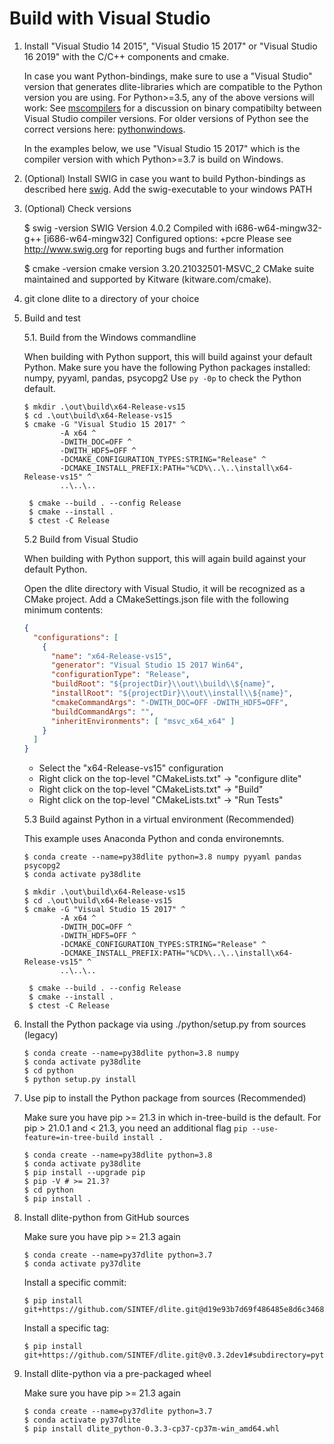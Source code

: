 Build with Visual Studio
========================
1. Install "Visual Studio 14 2015", "Visual Studio 15 2017" or "Visual Studio 16 2019" with the
   C/C++ components and cmake.

   In case you want Python-bindings, make sure to use a "Visual Studio" version
   that generates dlite-libraries which are compatible to the Python version you are using.
   For Python>=3.5, any of the above versions will work: See [mscompilers] for a discussion on
   binary compatibilty between Visual Studio compiler versions. For older versions of Python see
   the correct versions here: [pythonwindows].

   In the examples below, we use "Visual Studio 15 2017" which is the compiler version with which
   Python>=3.7 is build on Windows.

2. (Optional) Install SWIG in case you want to build Python-bindings as described
   here [swig]. Add the swig-executable to your windows PATH

3. (Optional) Check versions

   $ swig -version
     SWIG Version 4.0.2
     Compiled with i686-w64-mingw32-g++ [i686-w64-mingw32]
     Configured options: +pcre
     Please see http://www.swig.org for reporting bugs and further information

   $ cmake -version
    cmake version 3.20.21032501-MSVC_2
    CMake suite maintained and supported by Kitware (kitware.com/cmake).

4. git clone dlite to a directory of your choice

5. Build and test

   5.1. Build from the Windows commandline

   When building with Python support, this will build against your default Python.
   Make sure you have the following Python packages installed: numpy, pyyaml, pandas, psycopg2
   Use `py -0p` to check the Python default.
   ```shell
   $ mkdir .\out\build\x64-Release-vs15
   $ cd .\out\build\x64-Release-vs15
   $ cmake -G "Visual Studio 15 2017" ^
           -A x64 ^
           -DWITH_DOC=OFF ^
           -DWITH_HDF5=OFF ^
           -DCMAKE_CONFIGURATION_TYPES:STRING="Release" ^
           -DCMAKE_INSTALL_PREFIX:PATH="%CD%\..\..\install\x64-Release-vs15" ^
           ..\..\..

    $ cmake --build . --config Release
    $ cmake --install .
    $ ctest -C Release
    ```

   5.2 Build from Visual Studio

   When building with Python support, this will again build against your default Python.

   Open the dlite directory with Visual Studio, it will be recognized as a CMake project.
   Add a CMakeSettings.json file with the following minimum contents:
   ```json
   {
     "configurations": [
       {
         "name": "x64-Release-vs15",
         "generator": "Visual Studio 15 2017 Win64",
         "configurationType": "Release",
         "buildRoot": "${projectDir}\\out\\build\\${name}",
         "installRoot": "${projectDir}\\out\\install\\${name}",
         "cmakeCommandArgs": "-DWITH_DOC=OFF -DWITH_HDF5=OFF",
         "buildCommandArgs": "",
         "inheritEnvironments": [ "msvc_x64_x64" ]
       }
     ]
   }
   ```

   * Select the "x64-Release-vs15" configuration
   * Right click on the top-level "CMakeLists.txt" -> "configure dlite"
   * Right click on the top-level "CMakeLists.txt" -> "Build"
   * Right click on the top-level "CMakeLists.txt" -> "Run Tests"

   5.3 Build against Python in a virtual environment (Recommended)

   This example uses Anaconda Python and conda environemnts.
   ```shell
   $ conda create --name=py38dlite python=3.8 numpy pyyaml pandas psycopg2
   $ conda activate py38dlite

   $ mkdir .\out\build\x64-Release-vs15
   $ cd .\out\build\x64-Release-vs15
   $ cmake -G "Visual Studio 15 2017" ^
           -A x64 ^
           -DWITH_DOC=OFF ^
           -DWITH_HDF5=OFF ^
           -DCMAKE_CONFIGURATION_TYPES:STRING="Release" ^
           -DCMAKE_INSTALL_PREFIX:PATH="%CD%\..\..\install\x64-Release-vs15" ^
           ..\..\..

    $ cmake --build . --config Release
    $ cmake --install .
    $ ctest -C Release
    ```

6. Install the Python package via using ./python/setup.py from sources (legacy)
   ```shell
   $ conda create --name=py38dlite python=3.8 numpy
   $ conda activate py38dlite
   $ cd python
   $ python setup.py install
   ```

7. Use pip to install the Python package from sources (Recommended)

   Make sure you have pip >= 21.3 in which in-tree-build is the default.
   For pip > 21.0.1 and < 21.3, you need an additional flag `pip --use-feature=in-tree-build install .`
   ```shell
   $ conda create --name=py38dlite python=3.8
   $ conda activate py38dlite
   $ pip install --upgrade pip
   $ pip -V # >= 21.3?
   $ cd python
   $ pip install .
   ```

8. Install dlite-python from GitHub sources

   Make sure you have pip >= 21.3 again

   ```shell
   $ conda create --name=py37dlite python=3.7
   $ conda activate py37dlite
   ```

   Install a specific commit:

   ```shell
   $ pip install git+https://github.com/SINTEF/dlite.git@d19e93b7d69f486485e8d6c3468e6bc672d7590d#subdirectory=python
   ```

   Install a specific tag:
   ```shell
   $ pip install git+https://github.com/SINTEF/dlite.git@v0.3.2dev1#subdirectory=python
   ```

9. Install dlite-python via a pre-packaged wheel

   Make sure you have pip >= 21.3 again
   ```shell
   $ conda create --name=py37dlite python=3.7
   $ conda activate py37dlite
   $ pip install dlite_python-0.3.3-cp37-cp37m-win_amd64.whl
   ```

[cmake]: https://cmake.org/download/
[hdf5]: https://support.hdfgroup.org/ftp/HDF5/current/src/
[swig]: https://www.dev2qa.com/how-to-install-swig-on-macos-linux-and-windows/
[pythonwindows]: https://pythondev.readthedocs.io/windows.html
[mscompilers]: https://docs.microsoft.com/en-us/cpp/porting/binary-compat-2015-2017
